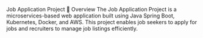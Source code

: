 Job Application Project
🚀 Overview
The Job Application Project is a microservices-based web application built using Java Spring Boot, Kubernetes, Docker, and AWS. This project enables job seekers to apply for jobs and recruiters to manage job listings efficiently.
